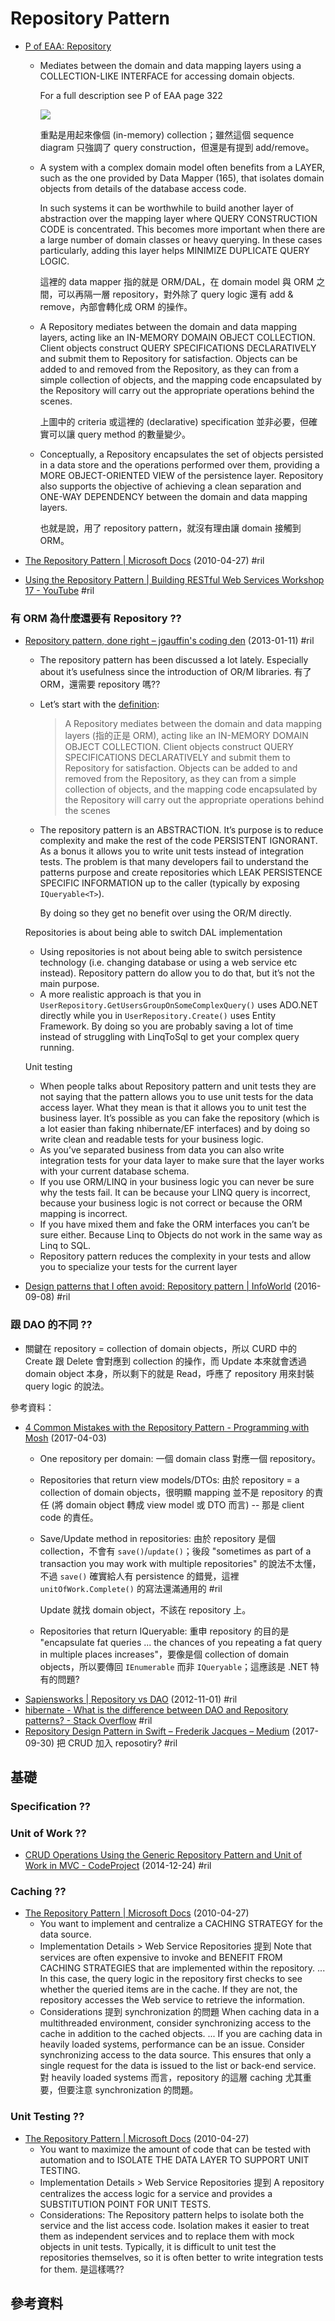 # Repository Pattern

  - [P of EAA: Repository](https://martinfowler.com/eaaCatalog/repository.html)

      - Mediates between the domain and data mapping layers using a COLLECTION-LIKE INTERFACE for accessing domain objects.

        For a full description see P of EAA page 322

        ![](https://martinfowler.com/eaaCatalog/repositorySketch.gif)

        重點是用起來像個 (in-memory) collection；雖然這個 sequence diagram 只強調了 query construction，但還是有提到 add/remove。

      - A system with a complex domain model often benefits from a LAYER, such as the one provided by Data Mapper (165), that isolates domain objects from details of the database access code.

        In such systems it can be worthwhile to build another layer of abstraction over the mapping layer where QUERY CONSTRUCTION CODE is concentrated. This becomes more important when there are a large number of domain classes or heavy querying. In these cases particularly, adding this layer helps MINIMIZE DUPLICATE QUERY LOGIC.

        這裡的 data mapper 指的就是 ORM/DAL，在 domain model 與 ORM 之間，可以再隔一層 repository，對外除了 query logic 還有 add & remove，內部會轉化成 ORM 的操作。

      - A Repository mediates between the domain and data mapping layers, acting like an IN-MEMORY DOMAIN OBJECT COLLECTION. Client objects construct QUERY SPECIFICATIONS DECLARATIVELY and submit them to Repository for satisfaction. Objects can be added to and removed from the Repository, as they can from a simple collection of objects, and the mapping code encapsulated by the Repository will carry out the appropriate operations behind the scenes.

        上圖中的 criteria 或這裡的 (declarative) specification 並非必要，但確實可以讓 query method 的數量變少。

      - Conceptually, a Repository encapsulates the set of objects persisted in a data store and the operations performed over them, providing a MORE OBJECT-ORIENTED VIEW of the persistence layer. Repository also supports the objective of achieving a clean separation and ONE-WAY DEPENDENCY between the domain and data mapping layers.

        也就是說，用了 repository pattern，就沒有理由讓 domain 接觸到 ORM。

  - [The Repository Pattern \| Microsoft Docs](https://docs.microsoft.com/en-us/previous-versions/msp-n-p/ff649690(v=pandp.10)) (2010-04-27) #ril

  - [Using the Repository Pattern \| Building RESTful Web Services Workshop 17 \- YouTube](https://www.youtube.com/watch?v=tUuBMifqFAg) #ril

### 有 ORM 為什麼還要有 Repository ??

  - [Repository pattern, done right – jgauffin's coding den](http://blog.gauffin.org/2013/01/repository-pattern-done-right/) (2013-01-11) #ril
      - The repository pattern has been discussed a lot lately. Especially about it’s usefulness since the introduction of OR/M libraries. 有了 ORM，還需要 repository 嗎??
      - Let’s start with the [definition](http://martinfowler.com/eaaCatalog/repository.html):

        > A Repository mediates between the domain and data mapping layers (指的正是 ORM), acting like an IN-MEMORY DOMAIN OBJECT COLLECTION. Client objects construct QUERY SPECIFICATIONS DECLARATIVELY and submit them to Repository for satisfaction. Objects can be added to and removed from the Repository, as they can from a simple collection of objects, and the mapping code encapsulated by the Repository will carry out the appropriate operations behind the scenes

      - The repository pattern is an ABSTRACTION. It’s purpose is to reduce complexity and make the rest of the code PERSISTENT IGNORANT. As a bonus it allows you to write unit tests instead of integration tests. The problem is that many developers fail to understand the patterns purpose and create repositories which LEAK PERSISTENCE SPECIFIC INFORMATION up to the caller (typically by exposing `IQueryable<T>`).

        By doing so they get no benefit over using the OR/M directly.

    Repositories is about being able to switch DAL implementation

      - Using repositories is not about being able to switch persistence technology (i.e. changing database or using a web service etc instead). Repository pattern do allow you to do that, but it’s not the main purpose.
      - A more realistic approach is that you in `UserRepository.GetUsersGroupOnSomeComplexQuery()` uses ADO.NET directly while you in `UserRepository.Create()` uses Entity Framework. By doing so you are probably saving a lot of time instead of struggling with LinqToSql to get your complex query running.

    Unit testing

      - When people talks about Repository pattern and unit tests they are not saying that the pattern allows you to use unit tests for the data access layer. What they mean is that it allows you to unit test the business layer. It’s possible as you can fake the repository (which is a lot easier than faking nhibernate/EF interfaces) and by doing so write clean and readable tests for your business logic.
      - As you’ve separated business from data you can also write integration tests for your data layer to make sure that the layer works with your current database schema.
      - If you use ORM/LINQ in your business logic you can never be sure why the tests fail. It can be because your LINQ query is incorrect, because your business logic is not correct or because the ORM mapping is incorrect.
      - If you have mixed them and fake the ORM interfaces you can’t be sure either. Because Linq to Objects do not work in the same way as Linq to SQL.
      - Repository pattern reduces the complexity in your tests and allow you to specialize your tests for the current layer

  - [Design patterns that I often avoid: Repository pattern \| InfoWorld](https://www.infoworld.com/article/3117713/application-development/design-patterns-that-i-often-avoid-repository-pattern.html) (2016-09-08) #ril

### 跟 DAO 的不同 ??

  - 關鍵在 repository = collection of domain objects，所以 CURD 中的 Create 跟 Delete 會對應到 collection 的操作，而 Update 本來就會透過 domain object 本身，所以剩下的就是 Read，呼應了 repository 用來封裝 query logic 的說法。

參考資料：

  - [4 Common Mistakes with the Repository Pattern \- Programming with Mosh](https://programmingwithmosh.com/entity-framework/common-mistakes-with-the-repository-pattern/) (2017-04-03)
      - One repository per domain: 一個 domain class 對應一個 repository。
      - Repositories that return view models/DTOs: 由於 repository = a collection of domain objects，很明顯 mapping 並不是 repository 的責任 (將 domain object 轉成 view model 或 DTO 而言) -- 那是 client code 的責任。

      - Save/Update method in repositories: 由於 repository 是個 collection，不會有 `save()`/`update()`；後段 "sometimes as part of a transaction you may work with multiple repositories" 的說法不太懂，不過 `save()` 確實給人有 persistence 的錯覺，這裡 `unitOfWork.Complete()` 的寫法還滿通用的 #ril

        Update 就找 domain object，不該在 repository 上。

      - Repositories that return IQueryable: 重申 repository 的目的是 "encapsulate fat queries ... the chances of you repeating a fat query in multiple places increases"，要像是個 collection of domain objects，所以要傳回 `IEnumerable` 而非 `IQueryable`；這應該是 .NET 特有的問題?
  - [Sapiensworks \| Repository vs DAO](https://blog.sapiensworks.com/post/2012/11/01/Repository-vs-DAO.aspx) (2012-11-01) #ril
  - [hibernate \- What is the difference between DAO and Repository patterns? \- Stack Overflow](https://stackoverflow.com/questions/8550124/) #ril
  - [Repository Design Pattern in Swift – Frederik Jacques – Medium](https://medium.com/@frederikjacques/repository-design-pattern-in-swift-952061485aa) (2017-09-30) 把 CRUD 加入 reposotiry? #ril

## 基礎

### Specification ??

### Unit of Work ??

  - [CRUD Operations Using the Generic Repository Pattern and Unit of Work in MVC \- CodeProject](https://www.codeproject.com/Articles/814768/CRUD-Operations-Using-the-Generic-Repository-Patte) (2014-12-24) #ril

### Caching ??

  - [The Repository Pattern \| Microsoft Docs](https://docs.microsoft.com/en-us/previous-versions/msp-n-p/ff649690(v=pandp.10)) (2010-04-27)
      - You want to implement and centralize a CACHING STRATEGY for the data source.
      - Implementation Details > Web Service Repositories 提到 Note that services are often expensive to invoke and BENEFIT FROM CACHING STRATEGIES that are implemented within the repository. ... In this case, the query logic in the repository first checks to see whether the queried items are in the cache. If they are not, the repository accesses the Web service to retrieve the information.
      - Considerations 提到 synchronization 的問題 When caching data in a multithreaded environment, consider synchronizing access to the cache in addition to the cached objects. ... If you are caching data in heavily loaded systems, performance can be an issue. Consider synchronizing access to the data source. This ensures that only a single request for the data is issued to the list or back-end service. 對 heavily loaded systems 而言，repository 的這層 caching 尤其重要，但要注意 synchronization 的問題。

### Unit Testing ??

  - [The Repository Pattern \| Microsoft Docs](https://docs.microsoft.com/en-us/previous-versions/msp-n-p/ff649690(v=pandp.10)) (2010-04-27)
      - You want to maximize the amount of code that can be tested with automation and to ISOLATE THE DATA LAYER TO SUPPORT UNIT TESTING.
      - Implementation Details > Web Service Repositories 提到 A repository centralizes the access logic for a service and provides a SUBSTITUTION POINT FOR UNIT TESTS.
      - Considerations: The Repository pattern helps to isolate both the service and the list access code. Isolation makes it easier to treat them as independent services and to replace them with mock objects in unit tests. Typically, it is difficult to unit test the repositories themselves, so it is often better to write integration tests for them. 是這樣嗎??

## 參考資料
